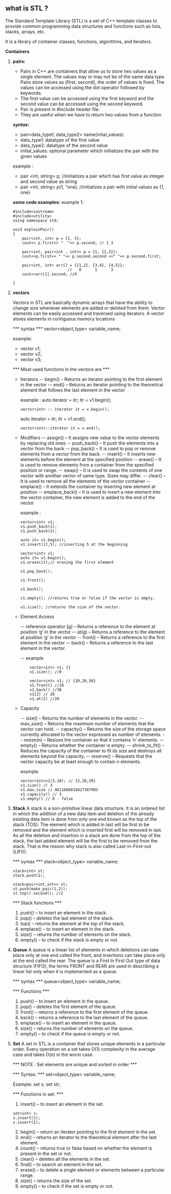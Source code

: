 ## what is STL ?
The Standard Template Library (STL) is a set of C++ template classes 
to provide common programming data structures and 
functions such as lists, stacks, arrays, etc.

It is a library of container classes, functions, algorithms, and iterators.


**Containers**

1. **pairs:**
    - Pairs in C++ are containers that allow us to store two values as a single element. The values may or may not be of the same data type. Pairs store values as {first, second}, the order of values is fixed. The values can be accessed using the dot operator followed by keywords.
    - The first value can be accessed using the first keyword and the second value can be accessed using the second keyword.
    - Pair is present in #include<utility> header file.
    - They are useful when we have to return two values from a function.

    ***syntax:***
    - pair<data_type1, data_type2> name(intial_values)
    - data_type1: datatype of the first value
    - data_type2: datatype of the second value
    - initial_values: optional parameter which initializes the pair with the given values

    example : 
    - pair <int, string> p; //initializes a pair which has first value as integer and second value as string
    - pair <int, string> p(1, "one); //initializes a pair with initial values as {1, one}

    **some code examples:**
    example 1:
    ```
    #include<iostream>
    #include<utility>
    using namespace std;

    void explainPair()
    {
        pair<int, int> p = {1, 3};
        cout<< p.first<< "  "<< p.second; // 1 3

        pair<int, pair<int , int>> p = {1, {2,3}};
        cout<<p.first<< " "<< p.second.second <<" "<< p.second.first;

        pair<int, int> arr[] = {{1,2}, {3,4}, {4,5}};
                            //   0      1      3
        cout<<arr[1].second; //4

    }

    ``` 
2. **vectors** 

    Vectors in STL are basically dynamic arrays that have the ability to change size whenever elements are added or deleted from them. Vector elements can be easily accessed and traversed using iterators. A vector stores elements in contiguous memory locations

    *** syntax ***
    vector<object_type> variable_name;

    example: 
    - vector<int> v1;
    - vector<char> v2;
    - vector<string> v3;

    *** Most used functions in the vectors are ***

    - Iterators
        -- begin() – Returns an iterator pointing to the first element in the vector
        -- end() – Returns an iterator pointing to the theoretical element that follows the last element in the vector

        example : 
        auto iterator = itr;
        itr = v1.begin();

        ```
        vector<int> :: iterator it = v.begin();
        ```

        auto iterator = itr;
        itr = v1.end();

        ```
        vector<int>::iterator it = v.end();
        ```

    - Modifiers
        -- assign() – It assigns new value to the vector elements by replacing old ones
        -- push_back() – It push the elements into a vector from the back
        -- pop_back() – It is used to pop or remove elements from a vector from the back.
        -- insert() – It inserts new elements before the element at the specified position
        -- erase() – It is used to remove elements from a container from the specified position or range.
        -- swap() – It is used to swap the contents of one vector with another vector of same type. Sizes may differ.
        -- clear() – It is used to remove all the elements of the vector container
        -- emplace() – It extends the container by inserting new element at position
        -- emplace_back() – It is used to insert a new element into the vector container, the new element is added to the end of the vector

        example : 
        ```
        vector<int> v1;
        v1.push_back(1);
        v1.push_back(2);

        auto it= v1.begin();
        v1.insert(it,5); //inserting 5 at the beginning

        vector<int> v1;
        auto it= v1.begin();
        v1.erase(it);// erasing the first element
        
        v1.pop_back();

        v1.front();

        v1.back();

        v1.empty(); //returns true or false if the vector is empty. 

        v1.size(); //returns the size of the vector.

        ```

    - Element Access  
    
        -- reference operator [g] – Returns a reference to the element at position ‘g’ in the vector
        -- at(g) – Returns a reference to the element at position ‘g’ in the vector
        -- front() – Returns a reference to the first element in the vector
        -- back() – Returns a reference to the last element in the vector
        
        -- example 
        ```
            vector<int> v1; {}
            v1.size(); //0 

            vector<int> v1; // {10,20,30}
            v1.front() //10
            v1.back() //30
            v1[2] // 20
            v1.at(2) //20

        ```
    - Capacity

        -- size() – Returns the number of elements in the vector.
        -- max_size() – Returns the maximum number of elements that the vector can hold.
        -- capacity() – Returns the size of the storage space currently allocated to the vector expressed as number of elements.
        -- resize(n) – Resizes the container so that it contains ‘n’ elements.
        -- empty() – Returns whether the container is empty.
        -- shrink_to_fit() – Reduces the capacity of the container to fit its size and destroys all elements beyond the capacity.
        -- reserve() – Requests that the vector capacity be at least enough to contain n elements.

        example
        ```
        vector<int>v1(3,10); // {3,10,20}
        v1.size() // 3
        v1.max_size // 4611686018427387903
        v1.capacity() // 3
        v1.empty() // 0 - false
        ```
3. **Stack**
    A stack is a non-primitive linear data structure.
    It is an ordered list in which the addition of a new data item and deletion of the already existing data item is done from only one end known as the top of the stack (TOS). 
    The element which is added in last will be first to be removed and the element which is inserted first will be removed in last. As all the deletion and insertion in a stack are done from the top of the stack, the last added element will be the first to be removed from the stack. 
    That is the reason why stack is also called Last-in-First-out (LIFO).

    *** syntax ***
    stack<object_type> variable_name;
    ```
    stack<int> st;
    stack.push(1);

    stack<pair<int,int>> st;
    st.push(make_pair(1,2));
    st.top().second(); //2
    ```

    *** Stack functions ***
    1. push() – to insert an element in the stack.
    2. pop() – deletes the last element of the stack.
    3. top() – returns the element at the top of the stack.
    4. emplace() – to insert an element in the stack.
    5. size() – returns the number of elements on the stack.
    6. empty() – to check if the stack is empty or not.

3. **Queue** 
    A queue is a linear list of elements in which deletions can take place only at one end called the front, and insertions can take place only at the end called the rear. 
    The queue is a First In First Out type of data structure (FIFO), the terms FRONT and REAR are used in describing a linear list only when it is implemented as a queue.

    *** syntax ***
    queue<object_type> variable_name; 

    *** Functions ***
    1. push() – to insert an element in the queue.
    2. pop() – deletes the first element of the queue.
    3. front() – returns a reference to the first element of the queue.
    4. back() – returns a reference to the last element of the queue.
    5. emplace() – to insert an element in the queue.
    6. size() – returns the number of elements on the queue.
    7. empty() – to check if the queue is empty or not.

4. **Set** 
    A set in STL is a container that stores unique elements in a particular order. Every operation on a set takes O(1) complexity in the average case and takes O(n) in the worst case.

    *** NOTE : Set elements are unique and sorted in order ***
    
    *** Syntax: ***
    set<object_type> variable_name;
    
    Example:
    set<int> s;
    set<string> str;

    *** Functions in set: ***
    1. insert() – to insert an element in the set.
    
    ```
    set<int> s;
    s.insert(1);
    s.insert(2);
    ```
    2. begin() – return an iterator pointing to the first element in the set.
    3. end() – returns an iterator to the theoretical element after the last element.
    4. count() – returns true or false based on whether the element is present in the set or not.
    5. clear() – deletes all the elements in the set.
    6. find() – to search an element in the set.
    7. erase() – to delete a single element or elements between a particular range.
    8. size() – returns the size of the set.
    9. empty() – to check if the set is empty or not.
